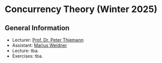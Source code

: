 # Concurrency Theory (Winter 2025)

## General Information

- Lecturer: [Prof. Dr. Peter Thiemann](/team/thiemann.md)
- Assistant: [Marius Weidner](/team/weidner.md)
- Lecture: tba.
- Exercises: tba.

